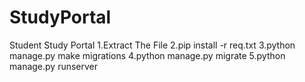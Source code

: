 # StudyPortal
Student Study Portal
 1.Extract The File
 2.pip install -r req.txt
 3.python manage.py make migrations
 4.python manage.py migrate
 5.python manage.py runserver
 
